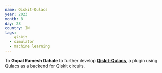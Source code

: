 ```yaml
---
name: Qiskit-Qulacs
year: 2023
month: 8
day: 28
country: IN
tags:
  - qiskit
  - simulator
  - machine learning
---
```

To **Gopal Ramesh Dahale** to further develop **[Qiskit-Qulacs](https://github.com/Gopal-Dahale/qiskit-qulacs)**, a plugin using Qulacs as a backend for Qiskit circuits.
